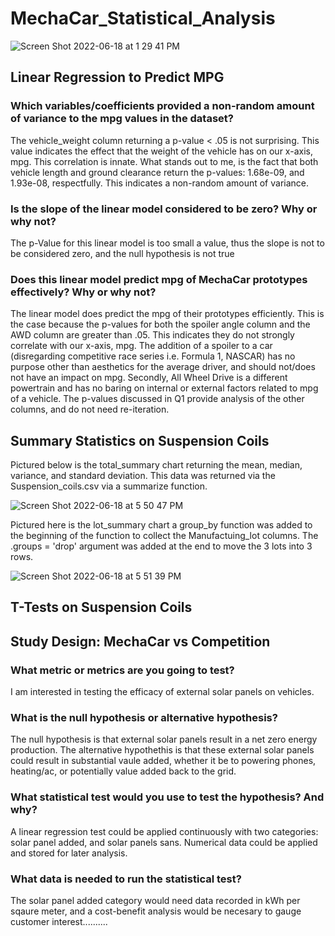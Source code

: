 # MechaCar_Statistical_Analysis


![Screen Shot 2022-06-18 at 1 29 41 PM](https://user-images.githubusercontent.com/101481759/174451814-740bb0e2-d900-43d4-b7f8-d81bb1b0d173.png)

## Linear Regression to Predict MPG
### Which variables/coefficients provided a non-random amount of variance to the mpg values in the dataset? 

The vehicle_weight column returning a p-value < .05 is not surprising. This value indicates the effect that the weight of the vehicle has on our x-axis, mpg. This correlation is innate. What stands out to me, is the fact that both vehicle length and ground clearance return the p-values: 1.68e-09, and 1.93e-08, respectfully. This indicates a non-random amount of variance. 

### Is the slope of the linear model considered to be zero? Why or why not?

The p-Value for this linear model is too small a value, thus the slope is not to be considered zero, and the null hypothesis is not true


### Does this linear model predict mpg of MechaCar prototypes effectively? Why or why not?

The linear model does predict the mpg of their prototypes efficiently. This is the case because the p-values for both the spoiler angle column and the AWD column are greater than .05. This indicates they do not strongly correlate with our x-axis, mpg. The addition of a spoiler to a car (disregarding competitive race series i.e. Formula 1, NASCAR) has no purpose other than aesthetics for the average driver, and should not/does not have an impact on mpg. Secondly, All Wheel Drive is a different powertrain and has no baring on internal or external factors related to mpg of a vehicle. The p-values discussed in Q1 provide analysis of the other columns, and do not need re-iteration.

## Summary Statistics on Suspension Coils
Pictured below is the total_summary chart returning the mean, median, variance, and standard deviation. This data was returned via the Suspension_coils.csv via a summarize function.

![Screen Shot 2022-06-18 at 5 50 47 PM](https://user-images.githubusercontent.com/101481759/174459438-b20e8ec1-8e7e-42b3-8e30-3743b731acaf.png)

Pictured here is the lot_summary chart a group_by function was added to the beginning of the function to collect the Manufactuing_lot columns. The .groups = 'drop' argument was added at the end to move the 3 lots into 3 rows. 

![Screen Shot 2022-06-18 at 5 51 39 PM](https://user-images.githubusercontent.com/101481759/174459440-c05c1bee-a19d-412c-b0c8-662a633c1443.png)


## T-Tests on Suspension Coils

## Study Design: MechaCar vs Competition
### What metric or metrics are you going to test?

I am interested in testing the efficacy of external solar panels on vehicles.

### What is the null hypothesis or alternative hypothesis?

The null hypothesis is that external solar panels result in a net zero energy production. The alternative hypothethis is that these external solar panels could result in substantial vaule added, whether it be to powering phones, heating/ac, or potentially value added back to the grid.

### What statistical test would you use to test the hypothesis? And why?
A linear regression test could be applied continuously with two categories: solar panel added, and solar panels sans. Numerical data could be applied and stored for later analysis.
### What data is needed to run the statistical test?
The solar panel added category would need data recorded in kWh per sqaure meter, and a cost-benefit analysis would be necesary to gauge customer interest..........
